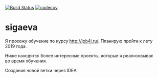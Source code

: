 [![Build Status](https://travis-ci.org/alexandrsigaev/sigaeva.svg?branch=master)](https://travis-ci.org/alexandrsigaev/sigaeva)
[![codecov](https://codecov.io/gh/alexandrsigaev/sigaeva/branch/master/graph/badge.svg)](https://codecov.io/gh/alexandrsigaev/sigaeva)
# sigaeva

Я прохожу обучение по курсу http://job4j.ru/. Планирую пройти к лету 2019 года.

Ниже находятся более интересные проекты, которые я реализовывал во время обучения.

Создания новой ветки через IDEA